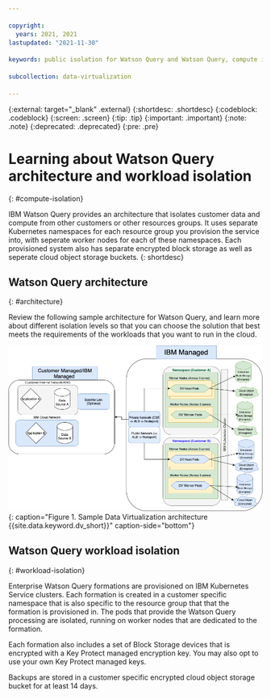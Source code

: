 ```yaml
---

copyright:
  years: 2021, 2021
lastupdated: "2021-11-30"

keywords: public isolation for Watson Query and Watson Query, compute isolation for Data Virtualization, Data Virtualization architecture, workload isolation in Data Virtualization

subcollection: data-virtualization

---
```


<!-- Attribute definitions --> 
{:external: target="_blank" .external}
{:shortdesc: .shortdesc}
{:codeblock: .codeblock}
{:screen: .screen}
{:tip: .tip}
{:important: .important}
{:note: .note}
{:deprecated: .deprecated}
{:pre: .pre}

# Learning about Watson Query architecture and workload isolation
{: #compute-isolation}

IBM Watson Query provides an architecture that isolates customer data and compute from other customers or other resources groups. It uses separate Kubernetes namespaces for each resource group you provision the service into, with seperate worker nodes for each of these namespaces. Each provisioned system also has separate encrypted block storage as well as seperate cloud object storage buckets.
{: shortdesc}

## Watson Query architecture
{: #architecture}

Review the following sample architecture for Watson Query, and learn more about different isolation levels so that you can choose the solution that best meets the requirements of the workloads that you want to run in the cloud.

![Configuring private endpoints {{site.data.keyword.cloud_notm}}](images/arch_1.png "Graphical view of Data Virtualization architecture sample"){: caption="Figure 1. Sample Data Virtualization architecture {{site.data.keyword.dv_short}}" caption-side="bottom"}

## Watson Query workload isolation
{: #workload-isolation}

Enterprise Watson Query formations are provisioned on IBM Kubernetes Service clusters. Each formation is created in a customer specific namespace that is also specific to the resource group that that the formation is provisioned in. The pods that provide the Watson Query processing are isolated, running on worker nodes that are dedicated to the formation.

Each formation also includes a set of Block Storage devices that is encrypted with a Key Protect managed encryption key. You may also opt to use your own Key Protect managed keys.

Backups are stored in a customer specific encrypted cloud object storage bucket for at least 14 days.
